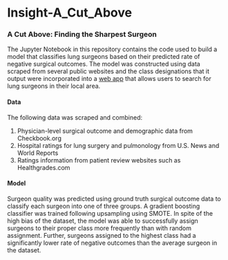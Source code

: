 # Insight-A_Cut_Above

### A Cut Above: Finding the Sharpest Surgeon

The Jupyter Notebook in this repository contains the code used to build a model that classifies lung surgeons based on their predicted rate of negative surgical outcomes. The model was constructed using data scraped from several public websites and the class designations that it output were incorporated into a [web app](https://cut-above.herokuapp.com) that allows users to search for lung surgeons in their local area.

#### Data

The following data was scraped and combined:

1. Physician-level surgical outcome and demographic data from Checkbook.org
2. Hospital ratings for lung surgery and pulmonology from U.S. News and World Reports
3. Ratings information from patient review websites such as Healthgrades.com

#### Model

Surgeon quality was predicted using ground truth surgical outcome data to classify each surgeon into one of three groups. A gradient boosting classifier was trained following upsampling using SMOTE. In spite of the high bias of the dataset, the model was able to successfully assign surgeons to their proper class more frequently than with random assignment. Further, surgeons assigned to the highest class had a significantly lower rate of negative outcomes than the average surgeon in the dataset.
